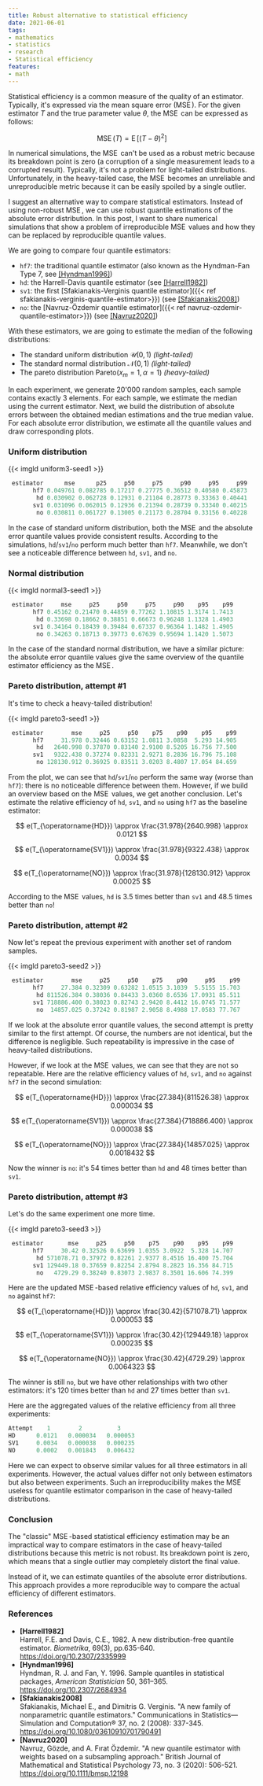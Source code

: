 ```yaml
---
title: Robust alternative to statistical efficiency
date: 2021-06-01
tags:
- mathematics
- statistics
- research
- Statistical efficiency
features:
- math
---
```


Statistical efficiency is a common measure of the quality of an estimator.
Typically, it's expressed via the mean square error ($\operatorname{MSE}$).
For the given estimator $T$ and the true parameter value $\theta$,
  the $\operatorname{MSE}$ can be expressed as follows:

$$
\operatorname{MSE}(T) = \operatorname{E}[(T-\theta)^2]
$$

In numerical simulations, the $\operatorname{MSE}$ can't be used as a robust metric
  because its breakdown point is zero
  (a corruption of a single measurement leads to a corrupted result).
Typically, it's not a problem for light-tailed distributions.
Unfortunately, in the heavy-tailed case,
  the $\operatorname{MSE}$ becomes an unreliable and unreproducible metric
  because it can be easily spoiled by a single outlier.

I suggest an alternative way to compare statistical estimators.
Instead of using non-robust $\operatorname{MSE}$,
  we can use robust quantile estimations of the absolute error distribution.
In this post, I want to share numerical simulations
  that show a problem of irreproducible $\operatorname{MSE}$ values
  and how they can be replaced by reproducible quantile values.

<!--more-->

We are going to compare four quantile estimators:

* `hf7`: the traditional quantile estimator (also known as the Hyndman-Fan Type 7, see [[Hyndman1996]](#Hyndman1996))
* `hd`: the Harrell-Davis quantile estimator (see [[Harrell1982]](#Harrell1982))
* `sv1`: the first [Sfakianakis-Verginis quantile estimator]({{< ref sfakianakis-verginis-quantile-estimator>}})
    (see [[Sfakianakis2008]](#Sfakianakis2008))
* `no`: the [Navruz-Özdemir quantile estimator]({{< ref navruz-ozdemir-quantile-estimator>}})
    (see [[Navruz2020]](#Navruz2020))

With these estimators, we are going to estimate the median of the following distributions:

* The standard uniform distribution $\mathcal{U}(0, 1)$ *(light-tailed)*
* The standard normal distribution $\mathcal{N}(0, 1)$ *(light-tailed)*
* The pareto distribution $\textrm{Pareto}(x_m = 1, \alpha = 1)$ *(heavy-tailed)*

In each experiment, we generate 20'000 random samples,
  each sample contains exactly 3 elements.
For each sample, we estimate the median using the current estimator.
Next, we build the distribution of absolute errors between the obtained median estimations and the true median value.
For each absolute error distribution, we estimate all the quantile values and draw corresponding plots.

### Uniform distribution

{{< imgld uniform3-seed1 >}}

```js
 estimator      mse      p25     p50     p75     p90     p95     p99
       hf7 0.049761 0.082785 0.17217 0.27775 0.36512 0.40580 0.45873
        hd 0.030902 0.062728 0.12931 0.21104 0.28773 0.33363 0.40441
       sv1 0.031096 0.062015 0.12936 0.21394 0.28739 0.33340 0.40215
        no 0.030811 0.061727 0.13005 0.21173 0.28704 0.33156 0.40228
```

In the case of standard uniform distribution, both the $\operatorname{MSE}$ and the absolute error quantile values
  provide consistent results.
According to the simulations, `hd`/`sv1`/`no` perform much better than `hf7`.
Meanwhile, we don't see a noticeable difference between `hd`, `sv1`, and `no`.

### Normal distribution

{{< imgld normal3-seed1 >}}

```js
 estimator     mse     p25     p50     p75     p90    p95    p99
       hf7 0.45162 0.21470 0.44859 0.77262 1.10815 1.3174 1.7413
        hd 0.33698 0.18662 0.38851 0.66673 0.96248 1.1328 1.4903
       sv1 0.34164 0.18439 0.39484 0.67337 0.96364 1.1482 1.4905
        no 0.34263 0.18713 0.39773 0.67639 0.95694 1.1420 1.5073
```

In the case of the standard normal distribution, we have a similar picture:
  the absolute error quantile values give the same overview of the quantile estimator efficiency
  as the $\operatorname{MSE}$.

### Pareto distribution, attempt #1

It's time to check a heavy-tailed distribution!

{{< imgld pareto3-seed1 >}}

```js
 estimator        mse     p25     p50    p75    p90    p95    p99
       hf7     31.978 0.32446 0.63152 1.0811 3.0858  5.293 14.905
        hd   2640.998 0.37870 0.83140 2.9100 8.5205 16.756 77.500
       sv1   9322.438 0.37274 0.82331 2.9271 8.2836 16.796 75.108
        no 128130.912 0.36925 0.83511 3.0203 8.4807 17.054 84.659
```

From the plot, we can see that `hd`/`sv1`/`no` perform the same way (worse than `hf7`):
  there is no noticeable difference between them.
However, if we build an overview based on the $\operatorname{MSE}$ values, we get another conclusion.
Let's estimate the relative efficiency of `hd`, `sv1`, and `no` using `hf7` as the baseline estimator:

$$
e(T_{\operatorname{HD}}) \approx \frac{31.978}{2640.998} \approx 0.0121
$$

$$
e(T_{\operatorname{SV1}}) \approx \frac{31.978}{9322.438} \approx 0.0034
$$

$$
e(T_{\operatorname{NO}}) \approx \frac{31.978}{128130.912} \approx 0.00025
$$

According to the $\operatorname{MSE}$ values, `hd` is 3.5 times better than `sv1` and 48.5 times better than `no`!

### Pareto distribution, attempt #2

Now let's repeat the previous experiment with another set of random samples.

{{< imgld pareto3-seed2 >}}

```js
 estimator        mse     p25     p50    p75    p90     p95    p99
       hf7     27.384 0.32309 0.63282 1.0515 3.1039  5.5155 15.703
        hd 811526.384 0.38036 0.84433 3.0360 8.6536 17.0931 85.511
       sv1 718886.400 0.38023 0.82743 2.9420 8.4412 16.0745 71.577
        no  14857.025 0.37242 0.81987 2.9058 8.4988 17.0583 77.767
```

If we look at the absolute error quantile values, the second attempt is pretty similar to the first attempt.
Of course, the numbers are not identical, but the difference is negligible.
Such repeatability is impressive in the case of heavy-tailed distributions.

However, if we look at the $\operatorname{MSE}$ values, we can see that they are not so repeatable.
Here are the relative efficiency values of `hd`, `sv1`, and `no` against `hf7` in the second simulation:

$$
e(T_{\operatorname{HD}}) \approx \frac{27.384}{811526.38} \approx 0.000034
$$

$$
e(T_{\operatorname{SV1}}) \approx \frac{27.384}{718886.400} \approx 0.000038
$$

$$
e(T_{\operatorname{NO}}) \approx \frac{27.384}{14857.025} \approx 0.0018432
$$

Now the winner is `no`: it's 54 times better than `hd` and 48 times better than `sv1`.

### Pareto distribution, attempt #3

Let's do the same experiment one more time.

{{< imgld pareto3-seed3 >}}

```js
 estimator       mse     p25     p50    p75    p90    p95    p99
       hf7     30.42 0.32526 0.63699 1.0355 3.0922  5.328 14.707
        hd 571078.71 0.37972 0.82261 2.9377 8.4516 16.400 75.704
       sv1 129449.18 0.37659 0.82254 2.8794 8.2823 16.356 84.715
        no   4729.29 0.38240 0.83073 2.9837 8.3501 16.606 74.399
```

Here are the updated $\operatorname{MSE}$-based relative efficiency values of `hd`, `sv1`, and `no` against `hf7`:

$$
e(T_{\operatorname{HD}}) \approx \frac{30.42}{571078.71} \approx 0.000053
$$

$$
e(T_{\operatorname{SV1}}) \approx \frac{30.42}{129449.18} \approx 0.000235
$$

$$
e(T_{\operatorname{NO}}) \approx \frac{30.42}{4729.29} \approx 0.0064323
$$

The winner is still `no`, but we have other relationships with two other estimators:
  it's 120 times better than `hd` and 27 times better than `sv1`.

Here are the aggregated values of the relative efficiency from all three experiments:

```js
Attempt    1        2          3
HD      0.0121   0.000034   0.000053
SV1     0.0034   0.000038   0.000235
NO      0.0002   0.001843   0.006432
```

Here we can expect to observe similar values for all three estimators in all experiments.
However, the actual values differ not only between estimators but also between experiments.
Such an irreproducibility makes the $\operatorname{MSE}$ useless for quantile estimator comparison
  in the case of heavy-tailed distributions.

### Conclusion

The "classic" $\operatorname{MSE}$-based statistical efficiency estimation
  may be an impractical way to compare estimators
  in the case of heavy-tailed distributions because this metric is not robust.
Its breakdown point is zero, which means that a single outlier may completely distort the final value.

Instead of it, we can estimate quantiles of the absolute error distributions.
This approach provides a more reproducible way to compare the actual efficiency of different estimators.

### References

* <b id="Harrell1982">[Harrell1982]</b>  
  Harrell, F.E. and Davis, C.E., 1982. A new distribution-free quantile estimator.
  *Biometrika*, 69(3), pp.635-640.  
  https://doi.org/10.2307/2335999
* <b id="Hyndman1996">[Hyndman1996]</b>  
  Hyndman, R. J. and Fan, Y. 1996. Sample quantiles in statistical packages, *American Statistician* 50, 361–365.  
  https://doi.org/10.2307/2684934
* <b id="Sfakianakis2008">[Sfakianakis2008]</b>  
  Sfakianakis, Michael E., and Dimitris G. Verginis. "A new family of nonparametric quantile estimators."
  Communications in Statistics—Simulation and Computation® 37, no. 2 (2008): 337-345.  
  https://doi.org/10.1080/03610910701790491
* <b id="Navruz2020">[Navruz2020]</b>  
  Navruz, Gözde, and A. Fırat Özdemir. "A new quantile estimator with weights based on a subsampling approach."
  British Journal of Mathematical and Statistical Psychology 73, no. 3 (2020): 506-521.  
  https://doi.org/10.1111/bmsp.12198